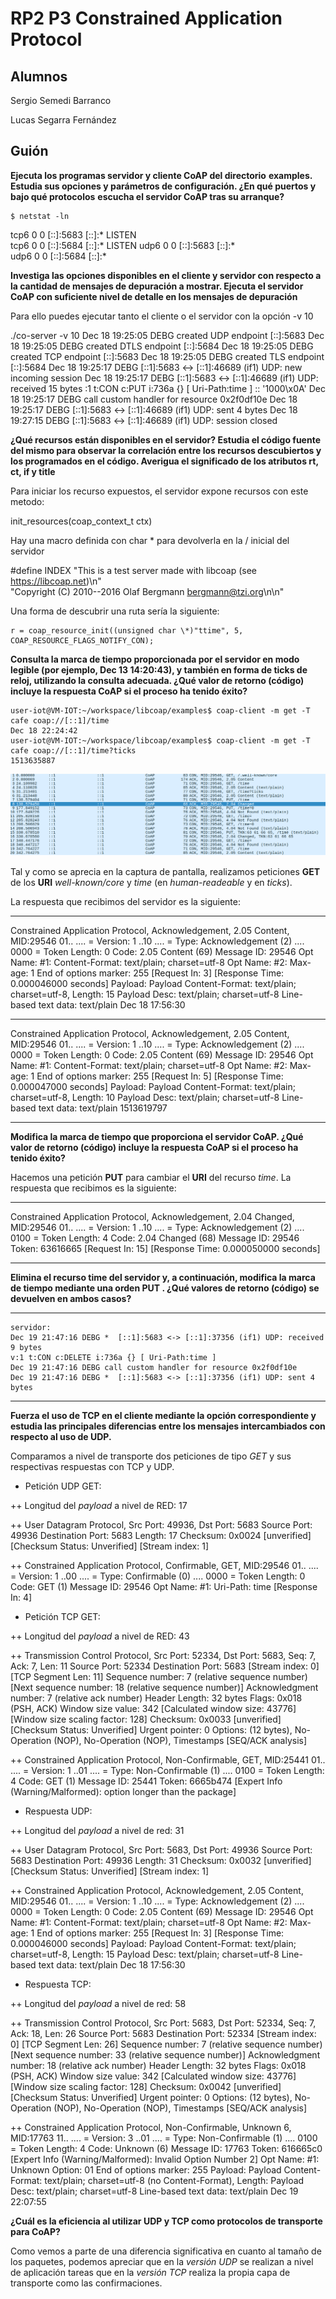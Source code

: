 # RP2 P3 Constrained Application Protocol

## Alumnos

Sergio Semedi Barranco

Lucas Segarra Fernández

## Guión

__Ejecuta los programas servidor y cliente CoAP del directorio__
__examples.__
__Estudia sus opciones y parámetros de configuración. ¿En qué puertos y bajo qué protocolos__
__escucha el servidor CoAP tras su arranque?__

	$ netstat -ln

tcp6       0      0 [::]:5683               [::]:*                  LISTEN     
tcp6       0      0 [::]:5684               [::]:*                  LISTEN
udp6       0      0 [::]:5683               [::]:*                             
udp6       0      0 [::]:5684               [::]:*

**Investiga las opciones disponibles en el cliente y servidor con respecto a la cantidad
de mensajes de depuración a mostrar. Ejecuta el servidor CoAP con suficiente nivel
de detalle en los mensajes de depuración**


Para ello puedes ejecutar tanto el cliente o el servidor con la opción -v 10

./co-server -v 10
Dec 18 19:25:05 DEBG created UDP endpoint [::]:5683
Dec 18 19:25:05 DEBG created DTLS  endpoint [::]:5684
Dec 18 19:25:05 DEBG created TCP endpoint [::]:5683
Dec 18 19:25:05 DEBG created TLS endpoint [::]:5684
Dec 18 19:25:17 DEBG   [::1]:5683 <-> [::1]:46689 (if1) UDP: new incoming session
Dec 18 19:25:17 DEBG   [::1]:5683 <-> [::1]:46689 (if1) UDP: received 15 bytes
:1 t:CON c:PUT i:736a {} [ Uri-Path:time ] :: '1000\x0A'
Dec 18 19:25:17 DEBG call custom handler for resource 0x2f0df10e
Dec 18 19:25:17 DEBG   [::1]:5683 <-> [::1]:46689 (if1) UDP: sent 4 bytes
Dec 18 19:27:15 DEBG  [::1]:5683 <-> [::1]:46689 (if1) UDP: session closed


**¿Qué recursos están disponibles en el servidor? Estudia el código fuente del mismo
para observar la correlación entre los recursos descubiertos y los programados en el
código. Averigua el significado de los atributos rt, ct, if y title**

Para iniciar los recurso expuestos, el servidor expone recursos con este metodo:

init_resources(coap_context_t ctx)

Hay una macro definida con char * para devolverla en la / inicial del servidor

#define INDEX "This is a test server made with libcoap (see https://libcoap.net)\n" \
                "Copyright (C) 2010--2016 Olaf Bergmann <bergmann@tzi.org>\n\n"


Una forma de descubrir una ruta sería la siguiente:

    r = coap_resource_init((unsigned char \*)"ttime", 5, COAP_RESOURCE_FLAGS_NOTIFY_CON);


**Consulta la marca de tiempo proporcionada por el servidor en modo legible (por ejemplo, Dec 13 14:20:43), y también en forma de ticks de reloj, utilizando la consulta adecuada. ¿Qué valor de retorno (código) incluye la respuesta CoAP si el proceso
ha tenido éxito?**

    user-iot@VM-IOT:~/workspace/libcoap/examples$ coap-client -m get -T cafe coap://[::1]/time
    Dec 18 22:24:42
    user-iot@VM-IOT:~/workspace/libcoap/examples$ coap-client -m get -T cafe coap://[::1]/time?ticks
    1513635887

![WireSharkScreenShot](coap1.png)

Tal y como se aprecia en la captura de pantalla, realizamos peticiones **GET** de los **URI** *well-known/core* y *time* (en *human-readeable* y en *ticks*).

La respuesta que recibimos del servidor es la siguiente:

***
Constrained Application Protocol, Acknowledgement, 2.05 Content, MID:29546
    01.. .... = Version: 1
    ..10 .... = Type: Acknowledgement (2)
    .... 0000 = Token Length: 0
    Code: 2.05 Content (69)
    Message ID: 29546
    Opt Name: #1: Content-Format: text/plain; charset=utf-8
    Opt Name: #2: Max-age: 1
    End of options marker: 255
    [Request In: 3]
    [Response Time: 0.000046000 seconds]
    Payload: Payload Content-Format: text/plain; charset=utf-8, Length: 15
        Payload Desc: text/plain; charset=utf-8
        Line-based text data: text/plain
            Dec 18 17:56:30

***
Constrained Application Protocol, Acknowledgement, 2.05 Content, MID:29546
    01.. .... = Version: 1
    ..10 .... = Type: Acknowledgement (2)
    .... 0000 = Token Length: 0
    Code: 2.05 Content (69)
    Message ID: 29546
    Opt Name: #1: Content-Format: text/plain; charset=utf-8
    Opt Name: #2: Max-age: 1
    End of options marker: 255
    [Request In: 5]
    [Response Time: 0.000047000 seconds]
    Payload: Payload Content-Format: text/plain; charset=utf-8, Length: 10
        Payload Desc: text/plain; charset=utf-8
        Line-based text data: text/plain
            1513619797

***


**Modifica la marca de tiempo que proporciona el servidor CoAP. ¿Qué valor de retorno (código) incluye la respuesta CoAP si el proceso ha tenido éxito?**

Hacemos una petición **PUT** para cambiar el **URI** del recurso *time*. La respuesta que recibimos  es la siguiente:

***

Constrained Application Protocol, Acknowledgement, 2.04 Changed, MID:29546
    01.. .... = Version: 1
    ..10 .... = Type: Acknowledgement (2)
    .... 0100 = Token Length: 4
    Code: 2.04 Changed (68)
    Message ID: 29546
    Token: 63616665
    [Request In: 15]
    [Response Time: 0.000050000 seconds]

***


**Elimina el recurso time del servidor y, a continuación, modifica la marca de tiempo
mediante una orden PUT . ¿Qué valores de retorno (código) se devuelven en ambos
casos?**


***

	servidor:
	Dec 19 21:47:16 DEBG *  [::1]:5683 <-> [::1]:37356 (if1) UDP: received 9 bytes
	v:1 t:CON c:DELETE i:736a {} [ Uri-Path:time ]
	Dec 19 21:47:16 DEBG call custom handler for resource 0x2f0df10e
	Dec 19 21:47:16 DEBG *  [::1]:5683 <-> [::1]:37356 (if1) UDP: sent 4 bytes

***

**Fuerza el uso de TCP en el cliente mediante la opción correspondiente y estudia las principales diferencias entre los mensajes intercambiados con respecto al uso de UDP.**

Comparamos a nivel de transporte dos peticiones de tipo *GET* y sus respectivas respuestas con TCP y UDP.

+ Petición UDP GET:  

++ Longitud del *payload* a nivel de RED: 17

++ User Datagram Protocol, Src Port: 49936, Dst Port: 5683
    Source Port: 49936
    Destination Port: 5683
    Length: 17
    Checksum: 0x0024 [unverified]
    [Checksum Status: Unverified]
    [Stream index: 1]

++ Constrained Application Protocol, Confirmable, GET, MID:29546
    01.. .... = Version: 1
    ..00 .... = Type: Confirmable (0)
    .... 0000 = Token Length: 0
    Code: GET (1)
    Message ID: 29546
    Opt Name: #1: Uri-Path: time
    [Response In: 4]

+ Petición TCP GET:

++ Longitud del *payload* a nivel de RED: 43

++ Transmission Control Protocol, Src Port: 52334, Dst Port: 5683, Seq: 7, Ack: 7, Len: 11
    Source Port: 52334
    Destination Port: 5683
    [Stream index: 0]
    [TCP Segment Len: 11]
    Sequence number: 7    (relative sequence number)
    [Next sequence number: 18    (relative sequence number)]
    Acknowledgment number: 7    (relative ack number)
    Header Length: 32 bytes
    Flags: 0x018 (PSH, ACK)
    Window size value: 342
    [Calculated window size: 43776]
    [Window size scaling factor: 128]
    Checksum: 0x0033 [unverified]
    [Checksum Status: Unverified]
    Urgent pointer: 0
    Options: (12 bytes), No-Operation (NOP), No-Operation (NOP), Timestamps
    [SEQ/ACK analysis]
    
++ Constrained Application Protocol, Non-Confirmable, GET, MID:25441
    01.. .... = Version: 1
    ..01 .... = Type: Non-Confirmable (1)
    .... 0100 = Token Length: 4
    Code: GET (1)
    Message ID: 25441
    Token: 6665b474
    [Expert Info (Warning/Malformed): option longer than the package]

+ Respuesta UDP:

++ Longitud del *payload* a nivel de red: 31

++ User Datagram Protocol, Src Port: 5683, Dst Port: 49936
    Source Port: 5683
    Destination Port: 49936
    Length: 31
    Checksum: 0x0032 [unverified]
    [Checksum Status: Unverified]
    [Stream index: 1]

++ Constrained Application Protocol, Acknowledgement, 2.05 Content, MID:29546
    01.. .... = Version: 1
    ..10 .... = Type: Acknowledgement (2)
    .... 0000 = Token Length: 0
    Code: 2.05 Content (69)
    Message ID: 29546
    Opt Name: #1: Content-Format: text/plain; charset=utf-8
    Opt Name: #2: Max-age: 1
    End of options marker: 255
    [Request In: 3]
    [Response Time: 0.000046000 seconds]
    Payload: Payload Content-Format: text/plain; charset=utf-8, Length: 15
        Payload Desc: text/plain; charset=utf-8
        Line-based text data: text/plain
            Dec 18 17:56:30

+ Respuesta TCP:

++ Longitud del *payload* a nivel de red: 58

++ Transmission Control Protocol, Src Port: 5683, Dst Port: 52334, Seq: 7, Ack: 18, Len: 26
    Source Port: 5683
    Destination Port: 52334
    [Stream index: 0]
    [TCP Segment Len: 26]
    Sequence number: 7    (relative sequence number)
    [Next sequence number: 33    (relative sequence number)]
    Acknowledgment number: 18    (relative ack number)
    Header Length: 32 bytes
    Flags: 0x018 (PSH, ACK)
    Window size value: 342
    [Calculated window size: 43776]
    [Window size scaling factor: 128]
    Checksum: 0x0042 [unverified]
    [Checksum Status: Unverified]
    Urgent pointer: 0
    Options: (12 bytes), No-Operation (NOP), No-Operation (NOP), Timestamps
    [SEQ/ACK analysis]

++ Constrained Application Protocol, Non-Confirmable, Unknown 6, MID:17763
    11.. .... = Version: 3
    ..01 .... = Type: Non-Confirmable (1)
    .... 0100 = Token Length: 4
    Code: Unknown (6)
    Message ID: 17763
    Token: 616665c0
    [Expert Info (Warning/Malformed): Invalid Option Number 2]
    Opt Name: #1: Unknown Option: 01
    End of options marker: 255
    Payload: Payload Content-Format: text/plain; charset=utf-8 (no Content-Format), Length: 
        Payload Desc: text/plain; charset=utf-8
        Line-based text data: text/plain
            Dec 19 22:07:55

**¿Cuál es la eficiencia al utilizar UDP y TCP como protocolos de transporte para CoAP?**

Como vemos a parte de una diferencia significativa en cuanto al tamaño de los paquetes, podemos apreciar que en la *versión UDP* se realizan a nivel de aplicación tareas que en la *versión TCP* realiza la propia capa de transporte como las confirmaciones.
